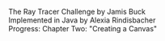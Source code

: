 The Ray Tracer Challenge by Jamis Buck \
Implemented in Java by Alexia Rindisbacher \
Progress: Chapter Two: "Creating a Canvas"
